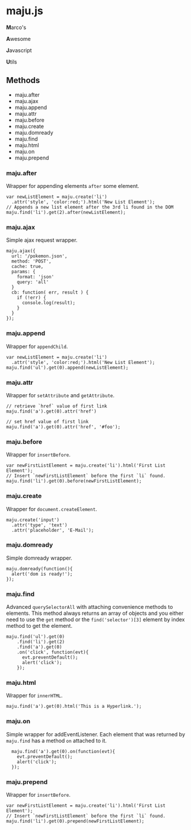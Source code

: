maju.js
=======

  **M**arco's

  **A**wesome

  **J**avascript

  **U**tils



## Methods

  - maju.after
  - maju.ajax
  - maju.append
  - maju.attr
  - maju.before
  - maju.create
  - maju.domready
  - maju.find
  - maju.html
  - maju.on
  - maju.prepend



### maju.after

  Wrapper for appending elements `after` some element.

    var newListElement = maju.create('li')
      .attr('style', 'color:red;').html('New List Element');
    // Appends a new list element after the 3rd li found in the DOM
    maju.find('li').get(2).after(newListElement);



### maju.ajax

  Simple ajax request wrapper.

    maju.ajax({
      url: '/pokemon.json',
      method: 'POST',
      cache: true,
      params: {
        format: 'json'
        query: 'all'
      }
      cb: function( err, result ) {
        if (!err) {
          console.log(result);
        }
      }
    });



### maju.append

  Wrapper for `appendChild`.

    var newListElement = maju.create('li')
      .attr('style', 'color:red;').html('New List Element');
    maju.find('ul').get(0).append(newListElement);



### maju.attr

  Wrapper for `setAttribute` and `getAttribute`.

    // retrieve `href` value of first link
    maju.find('a').get(0).attr('href')

    // set href value of first link
    maju.find('a').get(0).attr('href', '#foo');



### maju.before

  Wrapper for `insertBefore`.

    var newFirstListElement = maju.create('li').html('First List Element');
    // Insert `newFirstListElement` before the first `li` found.
    maju.find('li').get(0).before(newFirstListElement);



### maju.create

  Wrapper for `document.createElement`.

    maju.create('input')
      .attr('type', 'text')
      .attr('placeholder', 'E-Mail');



### maju.domready

  Simple domready wrapper.

    maju.domready(function(){
      alert('dom is ready!');
    });



### maju.find

  Advanced `querySelectorAll` with attaching convenience methods to elements.
  This method always returns an array of objects and you either need to use the
  `get` method or the `find('selector')[3]` element by index method to get the
  element.

    maju.find('ul').get(0)
        .find('li').get(2)
        .find('a').get(0)
        .on('click', function(evt){
          evt.preventDefault();
          alert('click');
        });



### maju.html

  Wrapper for `innerHTML`.

    maju.find('a').get(0).html('This is a Hyperlink.');



### maju.on

  Simple wrapper for addEventListener.
  Each element that was returned by `maju.find` has a method `on` attached to
  it.

      maju.find('a').get(0).on(function(evt){
        evt.preventDefault();
        alert('click');
      });



### maju.prepend

  Wrapper for `insertBefore`.

    var newFirstListElement = maju.create('li').html('First List Element');
    // Insert `newFirstListElement` before the first `li` found.
    maju.find('li').get(0).prepend(newFirstListElement);

